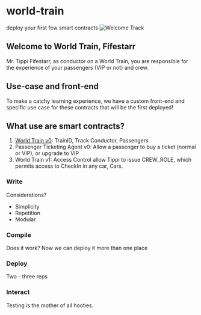 # world-train
deploy your first few smart contracts
![Welcome Track](https://github.com/user-attachments/assets/69edb61d-db66-44f1-9f36-143ed97851c7)

## Welcome to World Train, Fifestarr
Mr. Tippi Fifestarr, as conductor on a World Train, you are responsible for the experience of your passengers (VIP or not) and crew.

## Use-case and front-end

To make a catchy learning experience, we have a custom front-end and specific use case for these contracts that will be the first deployed!

## What use are smart contracts?

1. [World Train v0](./train.sol): TrainID, Track Conductor, Passengers
2. Passenger Ticketing Agent v0: Allow a passenger to buy a ticket (normal or VIP), or upgrade to VIP
3. World Train v1: Access Control allow Tippi to issue CREW_ROLE, which permits access to CheckIn in any car, Cars.

### Write

Considerations?
- Simplicity
- Repetition
- Modular

### Compile

Does it work? Now we can deploy it more than one place

### Deploy

Two - three reps

### Interact

Testing is the mother of all hooties.


